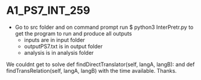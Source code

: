 # A1_PS7_INT_259

- Go to src folder and on command prompt run $ python3 InterPretr.py to get the program to run and produce all outputs
  - inputs are in input folder
  - outputPS7.txt is in output folder
  - analysis is in analysis folder


We couldnt get  to solve def findDirectTranslator(self, langA, langB): and def findTransRelation(self, langA, langB) with the time available. Thanks.
